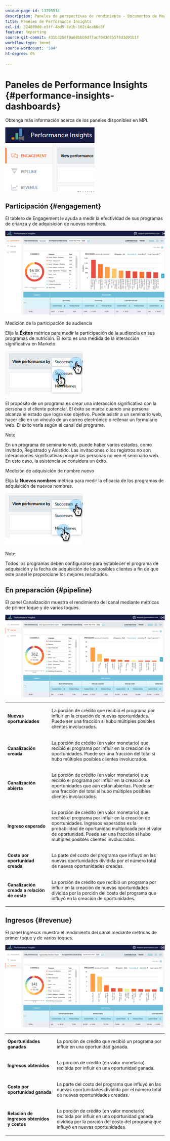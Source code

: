 ```yaml
---
unique-page-id: 13795534
description: Paneles de perspectivas de rendimiento - Documentos de Marketo - Documentación del producto
title: Paneles de Performance Insights
exl-id: 324880d0-e3ff-4bd5-8e1b-102c4ea66c8f
feature: Reporting
source-git-commit: 431bd258f9a68bbb9df7acf043085578d3d91b1f
workflow-type: tm+mt
source-wordcount: '504'
ht-degree: 0%

---
```


# Paneles de Performance Insights {#performance-insights-dashboards}

Obtenga más información acerca de los paneles disponibles en MPI.

![](assets/1-4.png)

## Participación {#engagement}

El tablero de Engagement le ayuda a medir la efectividad de sus programas de crianza y de adquisición de nuevos nombres.

![](assets/two-3.png)

Medición de la participación de audiencia

Elija la **Éxitos** métrica para medir la participación de la audiencia en sus programas de nutrición. El éxito es una medida de la interacción significativa en Marketo.

![](assets/3-4.png)

El propósito de un programa es crear una interacción significativa con la persona o el cliente potencial. El éxito se marca cuando una persona alcanza el estado que logra ese objetivo. Puede asistir a un seminario web, hacer clic en un vínculo de un correo electrónico o rellenar un formulario web. El éxito varía según el canal del programa.

>[!NOTE]
>
>En un programa de seminario web, puede haber varios estados, como Invitado, Registrado y Asistido. Las invitaciones o los registros no son interacciones significativas porque las personas no ven el seminario web. En este caso, la asistencia se considera un éxito.

Medición de adquisición de nombre nuevo

Elija la **Nuevos nombres** métrica para medir la eficacia de los programas de adquisición de nuevos nombres.

![](assets/4-3.png)

>[!NOTE]
>
>Todos los programas deben configurarse para establecer el programa de adquisición y la fecha de adquisición de los posibles clientes a fin de que este panel le proporcione los mejores resultados.

## En preparación {#pipeline}

El panel Canalización muestra el rendimiento del canal mediante métricas de primer toque y de varios toques.

![](assets/five-1.png)

<table> 
 <tbody> 
  <tr> 
   <td><p><strong>Nuevas oportunidades</strong></p></td> 
   <td><p>La porción de crédito que recibió el programa por influir en la creación de nuevas oportunidades. Puede ser una fracción si hubo múltiples posibles clientes involucrados.</p></td> 
  </tr> 
  <tr> 
   <td><p><strong>Canalización creada</strong></p></td> 
   <td><p>La porción de crédito (en valor monetario) que recibió el programa por influir en la creación de oportunidades. Puede ser una fracción del total si hubo múltiples posibles clientes involucrados.</p></td> 
  </tr> 
  <tr> 
   <td><p><strong>Canalización abierta</strong></p></td> 
   <td><p>La porción de crédito (en valor monetario) que recibió el programa por influir en la creación de oportunidades que aún están abiertas. Puede ser una fracción del total si hubo múltiples posibles clientes involucrados.</p></td> 
  </tr> 
  <tr> 
   <td><p><strong>Ingreso esperado</strong></p></td> 
   <td><p>La porción de crédito (en valor monetario) que recibió el programa por influir en la creación de oportunidades. Ingresos esperados es la probabilidad de oportunidad multiplicada por el valor de oportunidad. Puede ser una fracción si hubo múltiples posibles clientes involucrados.</p></td> 
  </tr> 
  <tr> 
   <td><p><strong>Costo por oportunidad creada</strong></p></td> 
   <td><p>La parte del costo del programa que influyó en las nuevas oportunidades dividida por el número total de nuevas oportunidades creadas.</p></td> 
  </tr> 
  <tr> 
   <td><p><strong>Canalización creada a relación de coste</strong></p></td> 
   <td><p>La porción de crédito que recibió un programa por influir en la creación de nuevas oportunidades dividida por la porción del costo del programa que influyó en la creación de oportunidades.</p></td> 
  </tr> 
 </tbody> 
</table>

## Ingresos {#revenue}

El panel Ingresos muestra el rendimiento del canal mediante métricas de primer toque y de varios toques.

![](assets/six-1.png)

<table> 
 <tbody> 
  <tr> 
   <td><p><strong>Oportunidades ganadas</strong></p></td> 
   <td><p>La porción de crédito que recibió un programa por influir en una oportunidad ganada.</p></td> 
  </tr> 
  <tr> 
   <td><p><strong>Ingresos obtenidos</strong></p></td> 
   <td><p>La porción de crédito (en valor monetario) recibida por influir en una oportunidad ganada.</p></td> 
  </tr> 
  <tr> 
   <td><p><strong>Costo por oportunidad ganada</strong></p></td> 
   <td><p>La parte del costo del programa que influyó en las nuevas oportunidades dividida por el número total de nuevas oportunidades creadas.</p></td> 
  </tr> 
  <tr> 
   <td><p><strong>Relación de ingresos obtenidos y costos</strong></p></td> 
   <td><p>La porción de crédito (en valor monetario) recibida por influir en una oportunidad ganada dividida por la porción del costo del programa que influyó en nuevas oportunidades.</p></td> 
  </tr> 
 </tbody> 
</table>
